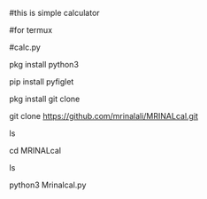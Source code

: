 #this is simple calculator 

#for termux 

#calc.py

pkg install python3 

pip install pyfiglet 

pkg install git clone 

git clone https://github.com/mrinalali/MRINALcal.git

ls

cd MRINALcal

ls

python3 Mrinalcal.py

